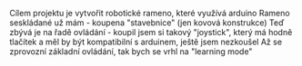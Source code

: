 Cílem projektu je vytvořit robotické rameno, které využívá arduino
Rameno seskládané už mám - koupena "stavebnice" (jen kovová konstrukce)
Teď zbývá je na řadě ovládání - koupil jsem si takový "joystick", který má hodně tlačítek a měl by být kompatibilní s arduinem, ještě jsem nezkoušel
Až se zprovozní základní ovládání, tak bych se vrhl na "learning mode"
